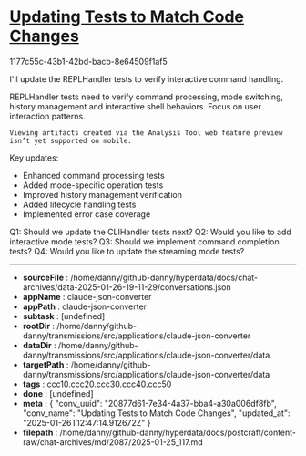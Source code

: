 # [Updating Tests to Match Code Changes](https://claude.ai/chat/20877d61-7e34-4a37-bba4-a30a006df8fb)

1177c55c-43b1-42bd-bacb-8e64509f1af5

 I'll update the REPLHandler tests to verify interactive command handling.

<antThinking>REPLHandler tests need to verify command processing, mode switching, history management and interactive shell behaviors. Focus on user interaction patterns.</antThinking>
```
Viewing artifacts created via the Analysis Tool web feature preview isn’t yet supported on mobile.
```





Key updates:
- Enhanced command processing tests
- Added mode-specific operation tests
- Improved history management verification
- Added lifecycle handling tests
- Implemented error case coverage

Q1: Should we update the CLIHandler tests next?
Q2: Would you like to add interactive mode tests?
Q3: Should we implement command completion tests?
Q4: Would you like to update the streaming mode tests?

---

* **sourceFile** : /home/danny/github-danny/hyperdata/docs/chat-archives/data-2025-01-26-19-11-29/conversations.json
* **appName** : claude-json-converter
* **appPath** : claude-json-converter
* **subtask** : [undefined]
* **rootDir** : /home/danny/github-danny/transmissions/src/applications/claude-json-converter
* **dataDir** : /home/danny/github-danny/transmissions/src/applications/claude-json-converter/data
* **targetPath** : /home/danny/github-danny/transmissions/src/applications/claude-json-converter/data
* **tags** : ccc10.ccc20.ccc30.ccc40.ccc50
* **done** : [undefined]
* **meta** : {
  "conv_uuid": "20877d61-7e34-4a37-bba4-a30a006df8fb",
  "conv_name": "Updating Tests to Match Code Changes",
  "updated_at": "2025-01-26T12:47:14.912672Z"
}
* **filepath** : /home/danny/github-danny/hyperdata/docs/postcraft/content-raw/chat-archives/md/2087/2025-01-25_117.md
